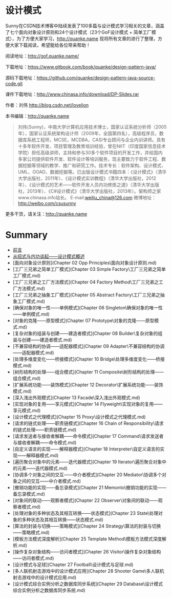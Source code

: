 # 设计模式

Sunny在CSDN技术博客中陆续发表了100多篇与设计模式学习相关的文章，涵盖了七个面向对象设计原则和24个设计模式（23个GoF设计模式 +  简单工厂模式），为了方便大家学习，http://quanke.name 现将所有文章的进行了整理，方便大家下载阅读，希望能给各位带来帮助！


阅读地址：http://gof.quanke.name/

下载地址：https://www.gitbook.com/book/quanke/design-pattern-java/

源码下载地址：https://github.com/quanke/design-pattern-java-source-code.git

课件下载地址：http://www.chinasa.info/download/DP-Slides.rar

作者：刘伟  http://blog.csdn.net/lovelion

本书编辑：http://quanke.name

> 刘伟(Sunny)，中南大学计算机应用技术博士，国家认证系统分析师（2005年），国家认证系统架构设计师（2009年，全国第四名），高级程序员，数据库系统工程师，MCSE，MCDBA，CASI专业顾问与企业内训讲师。具有十多年软件开发、项目管理及教育培训经验，曾在NIIT（印度国家信息技术学院）担任高级讲师，主持和参与30多个软件项目的开发工作，并给国内多家公司提供软件开发、软件设计等培训服务，现主要致力于软件工程、数据挖掘等领域的教学、推广和研究工作。技术专长：软件架构、设计模式、UML、OOAD、数据挖掘等。已出版设计模式书籍四本：《设计模式》（清华大学出版社，2011年）、《设计模式实训教程》（清华大学出版社，2012年）、《设计模式的艺术——软件开发人员内功修炼之道》（清华大学出版社，2013年）、《C#设计模式》（清华大学出版社，2013年）。架构师之家www.chinasa.info站长。
E-mail:weiliu_china@126.com
微博地址：http://weibo.com/csusunny


更多干货，请关注：http://quanke.name

# Summary

* [前言](README.md)
* [从招式与内功谈起——设计模式概述](Chapter-01-Overview\从招式与内功谈起——设计模式概述.md)
* [面向对象设计原则](Chapter 02 Opp Principles\面向对象设计原则.md)
* [工厂三兄弟之简单工厂模式](Chapter 03 Simple Factory\工厂三兄弟之简单工厂模式.md)
* [工厂三兄弟之工厂方法模式](Chapter 04 Factory Method\工厂三兄弟之工厂方法模式.md)
* [工厂三兄弟之抽象工厂模式](Chapter 05 Abstract Factory\工厂三兄弟之抽象工厂模式.md)
* [确保对象的唯一性——单例模式](Chapter 06 Singleton\确保对象的唯一性——单例模式.md)
* [对象的克隆——原型模式](Chapter 07 Prototype\对象的克隆——原型模式.md)
* [复杂对象的组装与创建——建造者模式](Chapter 08 Builder\复杂对象的组装与创建——建造者模式.md)
* [不兼容结构的协调——适配器模式](Chapter 09 Adapter\不兼容结构的协调——适配器模式.md)
* [处理多维度变化——桥接模式](Chapter 10 Bridge\处理多维度变化——桥接模式.md)
* [树形结构的处理——组合模式](Chapter 11 Composite\树形结构的处理——组合模式.md)
* [扩展系统功能——装饰模式](Chapter 12 Decorator\扩展系统功能——装饰模式.md)
* [深入浅出外观模式](Chapter 13 Facade\深入浅出外观模式.md)
* [实现对象的复用——享元模式](Chapter 14 Flyweight\实现对象的复用——享元模式.md)
* [设计模式之代理模式](Chapter 15 Proxy\设计模式之代理模式.md)
* [请求的链式处理——职责链模式](Chapter 16 Chain of Responsibility\请求的链式处理——职责链模式.md)
* [请求发送者与接收者解耦——命令模式](Chapter 17 Command\请求发送者与接收者解耦——命令模式.md)
* [自定义语言的实现——解释器模式](Chapter 18 Interpreter\自定义语言的实现——解释器模式.md)
* [遍历聚合对象中的元素——迭代器模式](Chapter 19 Iterator\遍历聚合对象中的元素——迭代器模式.md)
* [协调多个对象之间的交互——中介者模式](Chapter 20 Mediator\协调多个对象之间的交互——中介者模式.md)
* [撤销功能的实现——备忘录模式](Chapter 21 Memonto\撤销功能的实现——备忘录模式.md)
* [对象间的联动——观察者模式](Chapter 22 Observer\对象间的联动——观察者模式.md)
* [处理对象的多种状态及其相互转换——状态模式](Chapter 23 State\处理对象的多种状态及其相互转换——状态模式.md)
* [算法的封装与切换——策略模式](Chapter 24 Strategy\算法的封装与切换——策略模式.md)
* [模板方法模式深度解析](Chapter 25 Template Method\模板方法模式深度解析.md)
* [操作复杂对象结构——访问者模式](Chapter 26 Visitor\操作复杂对象结构——访问者模式.md)
* [设计模式与足球](Chapter 27 Football\设计模式与足球.md)
* [多人联机射击游戏中的设计模式应用](Chapter 28 Shooter Game\多人联机射击游戏中的设计模式应用.md)
* [设计模式综合实例分析之数据库同步系统](Chapter 29 Database\设计模式综合实例分析之数据库同步系统.md)
